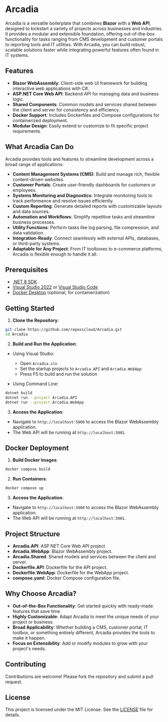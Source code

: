 # Arcadia

Arcadia is a versatile boilerplate that combines **Blazor** with a **Web API**, designed to kickstart a variety of projects across businesses and industries. It provides a modular and extensible foundation, offering out-of-the-box functionality for tasks ranging from CMS development and customer portals to reporting tools and IT utilities. With Arcadia, you can build robust, scalable solutions faster while integrating powerful features often found in IT systems.

## Features

- **Blazor WebAssembly**: Client-side web UI framework for building interactive web applications with C#.
- **ASP.NET Core Web API**: Backend API for managing data and business logic.
- **Shared Components**: Common models and services shared between the client and server for consistency and efficiency.
- **Docker Support**: Includes Dockerfiles and Compose configurations for containerized deployment.
- **Modular Design**: Easily extend or customize to fit specific project requirements.

## What Arcadia Can Do

Arcadia provides tools and features to streamline development across a broad range of applications:

- **Content Management Systems (CMS)**: Build and manage rich, flexible content-driven websites.
- **Customer Portals**: Create user-friendly dashboards for customers or employees.
- **Systems Monitoring and Diagnostics**: Integrate monitoring tools to track performance and resolve issues efficiently.
- **Custom Reporting**: Generate detailed reports with customizable layouts and data sources.
- **Automation and Workflows**: Simplify repetitive tasks and streamline business processes.
- **Utility Functions**: Perform tasks like log parsing, file compression, and data validation.
- **Integration-Ready**: Connect seamlessly with external APIs, databases, or third-party systems.
- **Adaptable for Any Project**: From IT toolboxes to e-commerce platforms, Arcadia is flexible enough to handle it all.

## Prerequisites

- [.NET 8 SDK](https://dotnet.microsoft.com/download/dotnet/8.0)
- [Visual Studio 2022](https://visualstudio.microsoft.com/vs/) or [Visual Studio Code](https://code.visualstudio.com/)
- [Docker Desktop](https://www.docker.com/products/docker-desktop) (optional, for containerization)

## Getting Started

1. **Clone the Repository**:

```bash
git clone https://github.com/repasscloud/Arcadia.git
cd Arcadia
```

2. **Build and Run the Application**:

- Using Visual Studio:
  - Open `Arcadia.sln`
  - Set the startup projects to `Arcadia.API` and `Arcadia.WebApp`
  - Press F5 to build and run the solution

- Using Command Line:

```bash
dotnet build
dotnet run --project Arcadia.API
dotnet run --project Arcadia.WebApp
```

3. **Access the Application**:

- Navigate to `http://localhost:5000` to access the Blazor WebAssembly application.
- The Web API will be running at `http://localhost:5001`.

## Docker Deployment

1. **Build Docker Images**:

```bash
docker compose build
```

2. **Run Containers**:

```bash
docker compose up
```

3. **Access the Application**:

- Navigate to `http://localhost:5000` to access the Blazor WebAssembly application.
- The Web API will be running at `http://localhost:5001`.

## Project Structure

- **Arcadia.API**: ASP.NET Core Web API project
- **Arcadia.WebApp**: Blazor WebAssembly project.
- **Arcadia.Shared**: Shared models and services between the client and server.
- **Dockerfile.API**: Dockerfile for the API project.
- **Dockerfile.WebApp**: Dockerfile for the WebApp project.
- **compose.yaml**: Docker Compose configuration file.

## Why Choose Arcadia?

- **Out-of-the-Box Functionality**: Get started quickly with ready-made features that save time.
- **Highly Customizable**: Adapt Arcadia to meet the unique needs of your project or business.
- **Broad Applicability**: Whether building a CMS, customer portal, IT toolbox, or something entirely different, Arcadia provides the tools to make it happen.
- **Focus on Extensibility**: Add or modify modules to grow with your project's needs.

## Contributing

Contributions are welcome! Please fork the repository and submit a pull request.

## License

This project is licensed under the MIT License. See the [LICENSE](LICENSE) file for details.